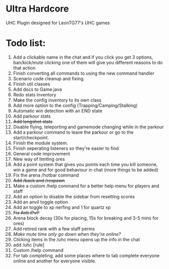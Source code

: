 # Ultra Hardcore
UHC Plugin designed for LeonTG77's UHC games

# Todo list:
1. Add a clickable name in the chat and if you click you get 3 options, ban/kick/mute clicking one of them will give you different reasons to do that action
2. Finish converting all commands to using the new command handler
3. Scenario code cleanup and fixing.
4. Finish util classes
5. Add docs to Game.java
6. Redo stats inventory
7. Make the config inventory to its own class
8. Add more option to the config (Trapping/Camping/Stalking)
9. Automatic win detection with an END state
10. Add parkour stats
11. ~~Add longshot stats~~
12. Disable flying, teleporting and gamemode changing while in the parkour
13. Add a parkour command to leave the parkour or go to the start/checkpoint.
14. Finish the module system.
15. Finish seperating listeners so they're easier to find
16. General code improvement
17. New way of limiting ores
18. Add a point system that gives you points each time you kill someone, win a game and for good behaviour in chat (more things to be added)
19. Fix the arena /hotbar command
20. ~~Add /back and /respawn <player>~~
21. Make a custom /help command for a better help menu for players and staff
22. Add an option to disable the sidebar from resetting scores
23. Add an anvil toggle option
24. Add an toggle to xp nerfing and 1 for quartz xp
25. ~~Fix Anti iPvP~~
26. Arena block decay (30s for placing, 15s for breaking and 3-5 mins for ores)
27. Add retired rank with a few staff perms
28. *Make mute time only go down when they're online?*
29. Clicking items in the /uhc menu opens up the info in the chat
30. add /uhc [rule]
31. Custom /help command
32. For tab completing, add some places where to tab complete everyone online and another for everyone visible.
